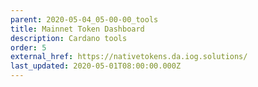 ```yaml
---
parent: 2020-05-04_05-00-00_tools
title: Mainnet Token Dashboard
description: Cardano tools
order: 5
external_href: https://nativetokens.da.iog.solutions/
last_updated: 2020-05-01T08:00:00.000Z
---
```

